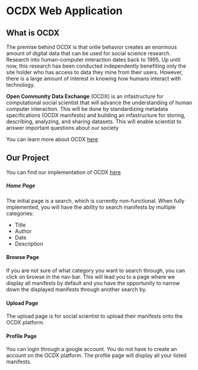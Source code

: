 # OCDX Web Application

## What is OCDX
The premise behind OCDX is that onlie behavior creates an enormous amount of digital data that can be used for social science research. Research into human-computer interaction dates back to 1995. Up until now, this research has been conducted independently benefiting only the site holder who has access to data they mine from their users. However, there is a large amount of interest in knowing how humans interact with technology.

**Open Community Data Exchange** (OCDX) is an infastructure for computational social scientist that will advance the understanding of human computer interaction. This will be done by standardizing metadata specifications (OCDX manifests) and building an infastructure for storing, describing, analyzing, and sharing datasets. This will enable scientist to answer important questions about our society

You can learn more about OCDX [here](https://docs.google.com/document/d/1m3FqTsO6SGc3qSVYfpb05dCdGl8DNeI5blCduhCR75o/edit)

## Our Project
You can find our implementation of OCDX [here](http://ec2-35-161-12-137.us-west-2.compute.amazonaws.com/)


##### Home Page
The initial page is a search, which is currently non-functional. When fully implemented, you will have the ability to search manifests by multiple categories:
- Title
- Author
- Date
- Description


#### Browse Page
If you are not sure of what category you want to search through, you can click on browse in the nav-bar. This will lead you to a page where we display all manifests by default and you have the opportunity to narrow down the displayed manifests through another search by.

#### Upload Page
The upload page is for social scientist to upload their manifests onto the OCDX platform. 

#### Profile Page
You can login through a google account. You do not have to create an account on the OCDX platform. The profile page will display all your listed manifests.
